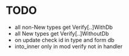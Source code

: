 # TODO

- all non-New types get Verify[..]WithDb
- all New types get Verify[..]WithoutDb
- on update check id in type and form db
- into_inner only in mod verify not in handler